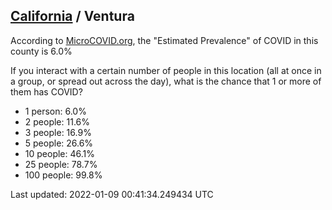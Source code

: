 
## [California](/united-states/california) / Ventura

According to [MicroCOVID.org](http://microcovid.org),
the "Estimated Prevalence" of COVID in this county is 6.0%

If you interact with a certain number of people in this location
(all at once in a group, or spread out across the day), what is the chance that
1 or more of them has COVID?

- 1 person: 6.0%
- 2 people: 11.6%
- 3 people: 16.9%
- 5 people: 26.6%
- 10 people: 46.1%
- 25 people: 78.7%
- 100 people: 99.8%

Last updated: 2022-01-09 00:41:34.249434 UTC
